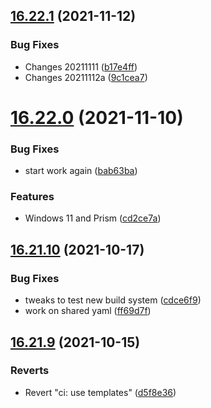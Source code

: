 ## [16.22.1](https://github.com/phandcock/GrampsView/compare/v16.22.0...v16.22.1) (2021-11-12)


### Bug Fixes

* Changes 20211111 ([b17e4ff](https://github.com/phandcock/GrampsView/commit/b17e4ff9871eb8a88c3959886860fb03f1f17084))
* Changes 20211112a ([9c1cea7](https://github.com/phandcock/GrampsView/commit/9c1cea7b791d49c6242ae01c01167d5b80932924))



# [16.22.0](https://github.com/phandcock/GrampsView/compare/v16.21.10...v16.22.0) (2021-11-10)


### Bug Fixes

* start work again ([bab63ba](https://github.com/phandcock/GrampsView/commit/bab63ba8e073ec71791b0616d4accf3437a6b37b))


### Features

* Windows 11 and Prism ([cd2ce7a](https://github.com/phandcock/GrampsView/commit/cd2ce7a887bba5ae5bb7b461e80355f4089f516c))



## [16.21.10](https://github.com/phandcock/GrampsView/compare/v16.21.9...v16.21.10) (2021-10-17)


### Bug Fixes

* tweaks to test new build system ([cdce6f9](https://github.com/phandcock/GrampsView/commit/cdce6f9f1521616206100ef7ac53e6911c254af4))
* work on shared yaml ([ff69d7f](https://github.com/phandcock/GrampsView/commit/ff69d7fd78b44a01b5b280e6cb1f84e0b8875012))



## [16.21.9](https://github.com/phandcock/GrampsView/compare/v16.21.8...v16.21.9) (2021-10-15)


### Reverts

* Revert "ci: use templates" ([d5f8e36](https://github.com/phandcock/GrampsView/commit/d5f8e3611aa0e337698f08b3d33149571b4a5ac4))



